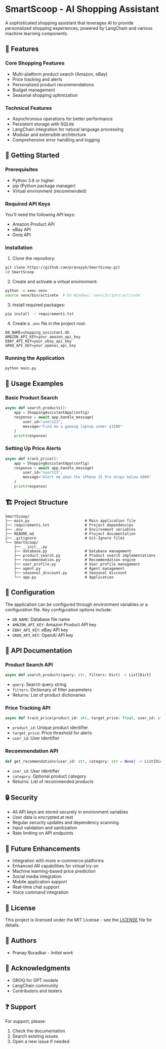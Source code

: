 # SmartScoop - AI Shopping Assistant

A sophisticated shopping assistant that leverages AI to provide personalized shopping experiences, powered by LangChain and various machine learning components.

## 🌟 Features

### Core Shopping Features

- Multi-platform product search (Amazon, eBay)
- Price tracking and alerts
- Personalized product recommendations
- Budget management
- Seasonal shopping optimization

### Technical Features

- Asynchronous operations for better performance
- Persistent storage with SQLite
- LangChain integration for natural language processing
- Modular and extensible architecture
- Comprehensive error handling and logging

## 🚀 Getting Started

### Prerequisites

- Python 3.8 or higher
- pip (Python package manager)
- Virtual environment (recommended)

### Required API Keys

You'll need the following API keys:

- Amazon Product API
- eBay API
- Groq API

### Installation

1. Clone the repository:

```bash
git clone https://github.com/pranayyb/SmartScoop.git
cd SmartScoop
```

2. Create and activate a virtual environment:

```bash
python -m venv venv
source venv/bin/activate  # On Windows: venv\Scripts\activate
```

3. Install required packages:

```bash
pip install -r requirements.txt
```

4. Create a `.env` file in the project root:

```env
DB_NAME=shopping_assistant.db
AMAZON_API_KEY=your_amazon_api_key
EBAY_API_KEY=your_ebay_api_key
GROQ_API_KEY=your_openai_api_key
```

### Running the Application

```bash
python main.py
```

## 📖 Usage Examples

### Basic Product Search

```python
async def search_products():
    app = ShoppingAssistantApp(config)
    response = await app.handle_message(
        user_id="user123",
        message="Find me a gaming laptop under $1500"
    )
    print(response)
```

### Setting Up Price Alerts

```python
async def track_price():
    app = ShoppingAssistantApp(config)
    response = await app.handle_message(
        user_id="user123",
        message="Alert me when the iPhone 15 Pro drops below $900"
    )
    print(response)
```

## 🏗️ Project Structure

```
SmartScoop/
├── main.py                         # Main application file
├── requirements.txt                # Project dependencies
├── .env                            # Environment variables
├── README.md                       # Project documentation
├── .gitignore                      # Git-Ignore files
└── SmartScoop/
    ├── __init__.py
    ├── database.py                 # Database management
    ├── product_search.py           # Product search implementations
    ├── recommendation.py           # Recommendation engine
    ├── user_profile.py             # User profile management
    ├── agent.py                    # Agent management
    ├── seasonal_discount.py        # Seasonal discount
    └── app.py                      # Application
```

## 🔧 Configuration

The application can be configured through environment variables or a configuration file. Key configuration options include:

- `DB_NAME`: Database file name
- `AMAZON_API_KEY`: Amazon Product API key
- `EBAY_API_KEY`: eBay API key
- `GROQ_API_KEY`: OpenAI API key

## 📝 API Documentation

### Product Search API

```python
async def search_products(query: str, filters: Dict) -> List[Dict]
```

- `query`: Search query string
- `filters`: Dictionary of filter parameters
- Returns: List of product dictionaries

### Price Tracking API

```python
async def track_price(product_id: str, target_price: float, user_id: str)
```

- `product_id`: Unique product identifier
- `target_price`: Price threshold for alerts
- `user_id`: User identifier

### Recommendation API

```python
def get_recommendations(user_id: str, category: str = None) -> List[Dict]
```

- `user_id`: User identifier
- `category`: Optional product category
- Returns: List of recommended products

## 🔒 Security

- All API keys are stored securely in environment variables
- User data is encrypted at rest
- Regular security updates and dependency scanning
- Input validation and sanitization
- Rate limiting on API endpoints

## 🔮 Future Enhancements

- Integration with more e-commerce platforms
- Enhanced AR capabilities for virtual try-on
- Machine learning-based price prediction
- Social media integration
- Mobile application support
- Real-time chat support
- Voice command integration

## 📄 License

This project is licensed under the MIT License - see the [LICENSE](LICENSE) file for details.

## 👥 Authors

- Pranay Buradkar - _Initial work_

## 🙏 Acknowledgments

- GROQ for GPT models
- LangChain community
- Contributors and testers

## ❓ Support

For support, please:

1. Check the documentation
2. Search existing issues
3. Open a new issue if needed
